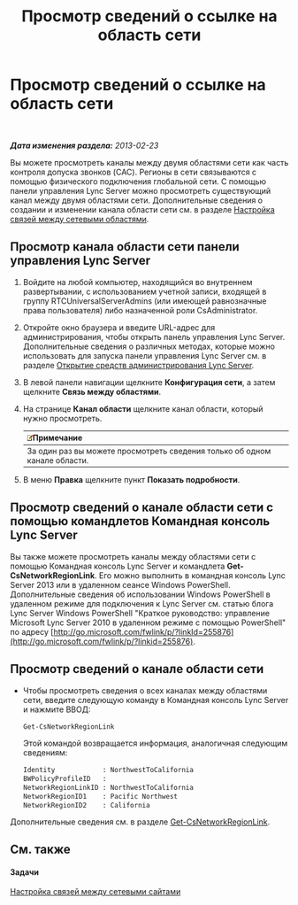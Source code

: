 ﻿---
title: Просмотр сведений о ссылке на область сети
TOCTitle: Просмотр сведений о ссылке на область сети
ms:assetid: 7b6b2ea2-83d8-4376-afb2-70e5d2cf6444
ms:mtpsurl: https://technet.microsoft.com/ru-ru/library/JJ688102(v=OCS.15)
ms:contentKeyID: 49888056
ms.date: 05/19/2016
mtps_version: v=OCS.15
ms.translationtype: HT
---

# Просмотр сведений о ссылке на область сети

 

_**Дата изменения раздела:** 2013-02-23_

Вы можете просмотреть каналы между двумя областями сети как часть контроля допуска звонков (CAC). Регионы в сети связываются с помощью физического подключения глобальной сети. С помощью панели управления Lync Server можно просмотреть существующий канал между двумя областями сети. Дополнительные сведения о создании и изменении канала области сети см. в разделе [Настройка связей между сетевыми областями](lync-server-2013-configuring-network-region-links.md).

## Просмотр канала области сети панели управления Lync Server

1.  Войдите на любой компьютер, находящийся во внутреннем развертывании, с использованием учетной записи, входящей в группу RTCUniversalServerAdmins (или имеющей равнозначные права пользователя) либо назначенной роли CsAdministrator.

2.  Откройте окно браузера и введите URL-адрес для администрирования, чтобы открыть панель управления Lync Server. Дополнительные сведения о различных методах, которые можно использовать для запуска панели управления Lync Server см. в разделе [Открытие средств администрирования Lync Server](lync-server-2013-open-lync-server-administrative-tools.md).

3.  В левой панели навигации щелкните **Конфигурация сети**, а затем щелкните **Связь между областями**.

4.  На странице **Канал области** щелкните канал области, который нужно просмотреть.
    
    <table>
    <thead>
    <tr class="header">
    <th><img src="images/Gg398412.note(OCS.15).gif" title="note" alt="note" />Примечание</th>
    </tr>
    </thead>
    <tbody>
    <tr class="odd">
    <td>За один раз вы можете просмотреть сведения только об одном канале области.</td>
    </tr>
    </tbody>
    </table>


5.  В меню **Правка** щелкните пункт **Показать подробности**.

## Просмотр сведений о канале области сети с помощью командлетов Командная консоль Lync Server

Вы также можете просмотреть каналы между областями сети с помощью Командная консоль Lync Server и командлета **Get-CsNetworkRegionLink**. Его можно выполнить в командная консоль Lync Server 2013 или в удаленном сеансе Windows PowerShell. Дополнительные сведения об использовании Windows PowerShell в удаленном режиме для подключения к Lync Server см. статью блога Lync Server Windows PowerShell "Краткое руководство: управление Microsoft Lync Server 2010 в удаленном режиме с помощью PowerShell" по адресу [http://go.microsoft.com/fwlink/p/?linkId=255876](http://go.microsoft.com/fwlink/p/?linkid=255876).

## Просмотр сведений о канале области сети

  - Чтобы просмотреть сведения о всех каналах между областями сети, введите следующую команду в Командная консоль Lync Server и нажмите ВВОД:
    
        Get-CsNetworkRegionLink
    
    Этой командой возвращается информация, аналогичная следующим сведениям:
    
        Identity            : NorthwestToCalifornia
        BWPolicyProfileID   :
        NetworkRegionLinkID : NorthwestToCalifornia
        NetworkRegionID1    : Pacific Northwest
        NetworkRegionID2    : California

Дополнительные сведения см. в разделе [Get-CsNetworkRegionLink](get-csnetworkregionlink.md).

## См. также

#### Задачи

[Настройка связей между сетевыми сайтами](lync-server-2013-configuring-network-site-links.md)

